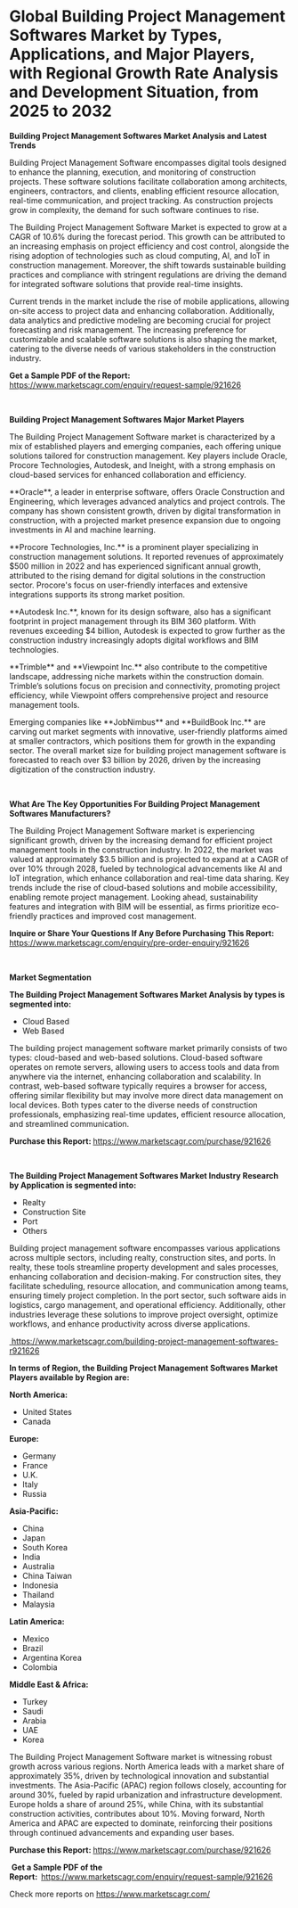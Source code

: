 <p><h1>Global Building Project Management Softwares Market by Types, Applications, and Major Players, with Regional Growth Rate Analysis and Development Situation, from 2025 to 2032</h1></p><p><strong>Building Project Management Softwares Market Analysis and Latest Trends</strong></p>
<p><p>Building Project Management Software encompasses digital tools designed to enhance the planning, execution, and monitoring of construction projects. These software solutions facilitate collaboration among architects, engineers, contractors, and clients, enabling efficient resource allocation, real-time communication, and project tracking. As construction projects grow in complexity, the demand for such software continues to rise.</p><p>The Building Project Management Software Market is expected to grow at a CAGR of 10.6% during the forecast period. This growth can be attributed to an increasing emphasis on project efficiency and cost control, alongside the rising adoption of technologies such as cloud computing, AI, and IoT in construction management. Moreover, the shift towards sustainable building practices and compliance with stringent regulations are driving the demand for integrated software solutions that provide real-time insights.</p><p>Current trends in the market include the rise of mobile applications, allowing on-site access to project data and enhancing collaboration. Additionally, data analytics and predictive modeling are becoming crucial for project forecasting and risk management. The increasing preference for customizable and scalable software solutions is also shaping the market, catering to the diverse needs of various stakeholders in the construction industry.</p></p>
<p><strong>Get a Sample PDF of the Report:&nbsp;</strong> <a href="https://www.marketscagr.com/enquiry/request-sample/921626?utm_campaign=3117&utm_medium=2&utm_source=Github&utm_content=ia&utm_term=07032025&utm_id=building-project-management-softwares">https://www.marketscagr.com/enquiry/request-sample/921626</a></p>
<p>&nbsp;</p>
<p><strong>Building Project Management Softwares Major Market Players</strong></p>
<p><p>The Building Project Management Software market is characterized by a mix of established players and emerging companies, each offering unique solutions tailored for construction management. Key players include Oracle, Procore Technologies, Autodesk, and Ineight, with a strong emphasis on cloud-based services for enhanced collaboration and efficiency.</p><p>**Oracle**, a leader in enterprise software, offers Oracle Construction and Engineering, which leverages advanced analytics and project controls. The company has shown consistent growth, driven by digital transformation in construction, with a projected market presence expansion due to ongoing investments in AI and machine learning.</p><p>**Procore Technologies, Inc.** is a prominent player specializing in construction management solutions. It reported revenues of approximately $500 million in 2022 and has experienced significant annual growth, attributed to the rising demand for digital solutions in the construction sector. Procore's focus on user-friendly interfaces and extensive integrations supports its strong market position.</p><p>**Autodesk Inc.**, known for its design software, also has a significant footprint in project management through its BIM 360 platform. With revenues exceeding $4 billion, Autodesk is expected to grow further as the construction industry increasingly adopts digital workflows and BIM technologies.</p><p>**Trimble** and **Viewpoint Inc.** also contribute to the competitive landscape, addressing niche markets within the construction domain. Trimble’s solutions focus on precision and connectivity, promoting project efficiency, while Viewpoint offers comprehensive project and resource management tools.</p><p>Emerging companies like **JobNimbus** and **BuildBook Inc.** are carving out market segments with innovative, user-friendly platforms aimed at smaller contractors, which positions them for growth in the expanding sector. The overall market size for building project management software is forecasted to reach over $3 billion by 2026, driven by the increasing digitization of the construction industry.</p></p>
<p>&nbsp;</p>
<p><strong>What Are The Key Opportunities For Building Project Management Softwares Manufacturers?</strong></p>
<p><p>The Building Project Management Software market is experiencing significant growth, driven by the increasing demand for efficient project management tools in the construction industry. In 2022, the market was valued at approximately $3.5 billion and is projected to expand at a CAGR of over 10% through 2028, fueled by technological advancements like AI and IoT integration, which enhance collaboration and real-time data sharing. Key trends include the rise of cloud-based solutions and mobile accessibility, enabling remote project management. Looking ahead, sustainability features and integration with BIM will be essential, as firms prioritize eco-friendly practices and improved cost management.</p></p>
<p><strong>Inquire or Share Your Questions If Any Before Purchasing This Report:</strong> <a href="https://www.marketscagr.com/enquiry/pre-order-enquiry/921626?utm_campaign=3117&utm_medium=2&utm_source=Github&utm_content=ia&utm_term=07032025&utm_id=building-project-management-softwares">https://www.marketscagr.com/enquiry/pre-order-enquiry/921626</a></p>
<p>&nbsp;</p>
<p><strong>Market Segmentation</strong></p>
<p><strong>The Building Project Management Softwares Market Analysis by types is segmented into:</strong></p>
<p><ul><li>Cloud Based</li><li>Web Based</li></ul></p>
<p><p>The building project management software market primarily consists of two types: cloud-based and web-based solutions. Cloud-based software operates on remote servers, allowing users to access tools and data from anywhere via the internet, enhancing collaboration and scalability. In contrast, web-based software typically requires a browser for access, offering similar flexibility but may involve more direct data management on local devices. Both types cater to the diverse needs of construction professionals, emphasizing real-time updates, efficient resource allocation, and streamlined communication.</p></p>
<p><strong>Purchase this Report:&nbsp;</strong><a href="https://www.marketscagr.com/purchase/921626?utm_campaign=3117&utm_medium=2&utm_source=Github&utm_content=ia&utm_term=07032025&utm_id=building-project-management-softwares">https://www.marketscagr.com/purchase/921626</a></p>
<p>&nbsp;</p>
<p><strong>The Building Project Management Softwares Market Industry Research by Application is segmented into:</strong></p>
<p><ul><li>Realty</li><li>Construction Site</li><li>Port</li><li>Others</li></ul></p>
<p><p>Building project management software encompasses various applications across multiple sectors, including realty, construction sites, and ports. In realty, these tools streamline property development and sales processes, enhancing collaboration and decision-making. For construction sites, they facilitate scheduling, resource allocation, and communication among teams, ensuring timely project completion. In the port sector, such software aids in logistics, cargo management, and operational efficiency. Additionally, other industries leverage these solutions to improve project oversight, optimize workflows, and enhance productivity across diverse applications.</p></p>
<p><a href="https://www.marketscagr.com/building-project-management-softwares-r921626?utm_campaign=3117&utm_medium=2&utm_source=Github&utm_content=ia&utm_term=07032025&utm_id=building-project-management-softwares">&nbsp;https://www.marketscagr.com/building-project-management-softwares-r921626</a></p>
<p><strong>In terms of Region, the Building Project Management Softwares Market Players available by Region are:</strong></p>
<p>
    <p> <strong> North America: </strong>
        <ul>
            <li>United States</li>
            <li>Canada</li>
        </ul>
        </p> 
    <p> <strong> Europe: </strong>
        <ul>
            <li>Germany</li>
            <li>France</li>
            <li>U.K.</li>
            <li>Italy</li>
            <li>Russia</li>
        </ul>
        </p> 
    <p> <strong> Asia-Pacific: </strong>
        <ul>
            <li>China</li>
            <li>Japan</li>
            <li>South Korea</li>
            <li>India</li>
            <li>Australia</li>
            <li>China Taiwan</li>
            <li>Indonesia</li>
            <li>Thailand</li>
            <li>Malaysia</li>
        </ul>
        </p> 
    <p> <strong> Latin America: </strong>
        <ul>
            <li>Mexico</li>
            <li>Brazil</li>
            <li>Argentina Korea</li>
            <li>Colombia</li>
        </ul>
        </p> 
    <p> <strong> Middle East & Africa: </strong>
        <ul>
            <li>Turkey</li>
            <li>Saudi</li>
            <li>Arabia</li>
            <li>UAE</li>
            <li>Korea</li>
        </ul>
    </p>
    </p>
<p><p>The Building Project Management Software market is witnessing robust growth across various regions. North America leads with a market share of approximately 35%, driven by technological innovation and substantial investments. The Asia-Pacific (APAC) region follows closely, accounting for around 30%, fueled by rapid urbanization and infrastructure development. Europe holds a share of around 25%, while China, with its substantial construction activities, contributes about 10%. Moving forward, North America and APAC are expected to dominate, reinforcing their positions through continued advancements and expanding user bases.</p></p>
<p><strong>Purchase this Report: </strong><a href="https://www.marketscagr.com/purchase/921626?utm_campaign=3117&utm_medium=2&utm_source=Github&utm_content=ia&utm_term=07032025&utm_id=building-project-management-softwares">https://www.marketscagr.com/purchase/921626</a></p>
<p>&nbsp;<strong>Get a Sample PDF of the Report:&nbsp;&nbsp;</strong><a href="https://www.marketscagr.com/enquiry/request-sample/921626?utm_campaign=3117&utm_medium=2&utm_source=Github&utm_content=ia&utm_term=07032025&utm_id=building-project-management-softwares">https://www.marketscagr.com/enquiry/request-sample/921626</a></p>
<p><strong></strong></p>
<p>Check more reports on <a href="https://www.marketscagr.com/?utm_campaign=3117&utm_medium=2&utm_source=Github&utm_content=ia&utm_term=07032025&utm_id=building-project-management-softwares">https://www.marketscagr.com/</a></p>